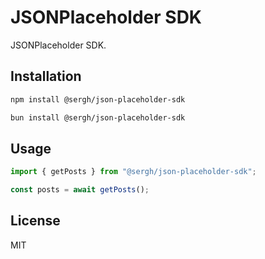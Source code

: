 # JSONPlaceholder SDK

JSONPlaceholder SDK.

## Installation

```bash
npm install @sergh/json-placeholder-sdk
```

```bash
bun install @sergh/json-placeholder-sdk
```

## Usage

```ts
import { getPosts } from "@sergh/json-placeholder-sdk";

const posts = await getPosts();
```

## License

MIT
